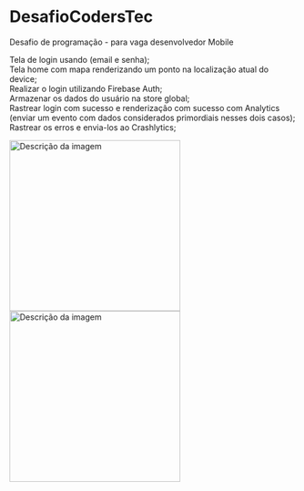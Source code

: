 # DesafioCodersTec
Desafio de programação - para vaga desenvolvedor Mobile

Tela de login usando (email e senha);<br>
Tela home com mapa renderizando um ponto na localização atual do device;<br>
Realizar o login utilizando Firebase Auth;<br>
Armazenar os dados do usuário na store global;<br>
Rastrear login com sucesso e renderização com sucesso com Analytics (enviar um evento com dados considerados primordiais nesses dois casos);<br>
Rastrear os erros e envia-los ao Crashlytics;

<div>
<img src="https://raw.githubusercontent.com/inkrodriguez/DesafioCodersTec/main/342753512_788347569482686_6687146673678039037_n.jpg" alt="Descrição da imagem" width="300"/>
<img src="https://raw.githubusercontent.com/inkrodriguez/DesafioCodersTec/main/342552437_963956378312832_9166120804203561107_n.jpg" alt="Descrição da imagem" width="300"/>
</div>

